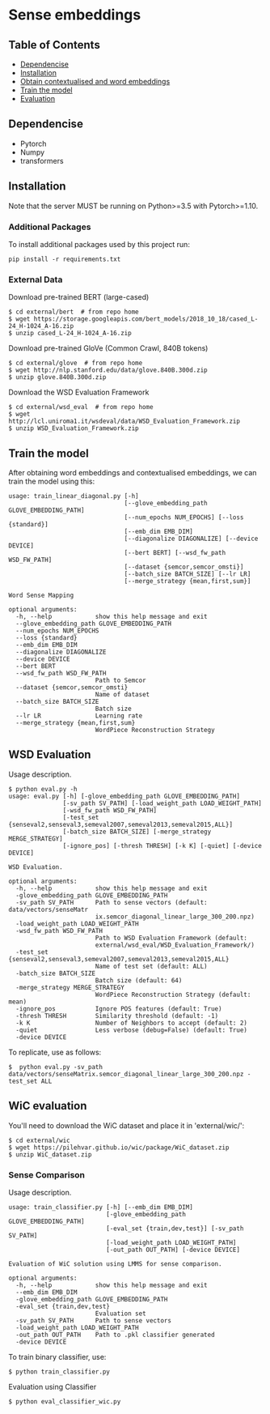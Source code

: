 # Sense embeddings

## Table of Contents

   * [Dependencise](#dependencise)
   * [Installation](#installation)
   * [Obtain contextualised and word embeddings](#obtain-contextualised-and-word-embeddings)
   * [Train the model](#train-the-model)
   * [Evaluation](#evaluation)

## Dependencise
- Pytorch
- Numpy
- transformers

## Installation
Note that the server MUST be running on Python>=3.5 with Pytorch>=1.10.

### Additional Packages
To install additional packages used by this project run:
```
pip install -r requirements.txt
```

### External Data
Download pre-trained BERT (large-cased)
```
$ cd external/bert  # from repo home
$ wget https://storage.googleapis.com/bert_models/2018_10_18/cased_L-24_H-1024_A-16.zip
$ unzip cased_L-24_H-1024_A-16.zip
```
Download pre-trained GloVe (Common Crawl, 840B tokens)
```
$ cd external/glove  # from repo home
$ wget http://nlp.stanford.edu/data/glove.840B.300d.zip
$ unzip glove.840B.300d.zip
```

Download the WSD Evaluation Framework
```
$ cd external/wsd_eval  # from repo home
$ wget http://lcl.uniroma1.it/wsdeval/data/WSD_Evaluation_Framework.zip
$ unzip WSD_Evaluation_Framework.zip
```

## Train the model
After obtaining word embeddings and contextualised embeddings, we can train the model using this:
```
usage: train_linear_diagonal.py [-h]
                                [--glove_embedding_path GLOVE_EMBEDDING_PATH]
                                [--num_epochs NUM_EPOCHS] [--loss {standard}]
                                [--emb_dim EMB_DIM]
                                [--diagonalize DIAGONALIZE] [--device DEVICE]
                                [--bert BERT] [--wsd_fw_path WSD_FW_PATH]
                                [--dataset {semcor,semcor_omsti}]
                                [--batch_size BATCH_SIZE] [--lr LR]
                                [--merge_strategy {mean,first,sum}]

Word Sense Mapping

optional arguments:
  -h, --help            show this help message and exit
  --glove_embedding_path GLOVE_EMBEDDING_PATH
  --num_epochs NUM_EPOCHS
  --loss {standard}
  --emb_dim EMB_DIM
  --diagonalize DIAGONALIZE
  --device DEVICE
  --bert BERT
  --wsd_fw_path WSD_FW_PATH
                        Path to Semcor
  --dataset {semcor,semcor_omsti}
                        Name of dataset
  --batch_size BATCH_SIZE
                        Batch size
  --lr LR               Learning rate
  --merge_strategy {mean,first,sum}
                        WordPiece Reconstruction Strategy

```

## WSD Evaluation
Usage description.
```
$ python eval.py -h
usage: eval.py [-h] [-glove_embedding_path GLOVE_EMBEDDING_PATH]
               [-sv_path SV_PATH] [-load_weight_path LOAD_WEIGHT_PATH]
               [-wsd_fw_path WSD_FW_PATH]
               [-test_set {senseval2,senseval3,semeval2007,semeval2013,semeval2015,ALL}]
               [-batch_size BATCH_SIZE] [-merge_strategy MERGE_STRATEGY]
               [-ignore_pos] [-thresh THRESH] [-k K] [-quiet] [-device DEVICE]

WSD Evaluation.

optional arguments:
  -h, --help            show this help message and exit
  -glove_embedding_path GLOVE_EMBEDDING_PATH
  -sv_path SV_PATH      Path to sense vectors (default: data/vectors/senseMatr
                        ix.semcor_diagonal_linear_large_300_200.npz)
  -load_weight_path LOAD_WEIGHT_PATH
  -wsd_fw_path WSD_FW_PATH
                        Path to WSD Evaluation Framework (default:
                        external/wsd_eval/WSD_Evaluation_Framework/)
  -test_set {senseval2,senseval3,semeval2007,semeval2013,semeval2015,ALL}
                        Name of test set (default: ALL)
  -batch_size BATCH_SIZE
                        Batch size (default: 64)
  -merge_strategy MERGE_STRATEGY
                        WordPiece Reconstruction Strategy (default: mean)
  -ignore_pos           Ignore POS features (default: True)
  -thresh THRESH        Similarity threshold (default: -1)
  -k K                  Number of Neighbors to accept (default: 2)
  -quiet                Less verbose (debug=False) (default: True)
  -device DEVICE

```
To replicate, use as follows:
```
$  python eval.py -sv_path data/vectors/senseMatrix.semcor_diagonal_linear_large_300_200.npz -test_set ALL
```


## WiC evaluation
You'll need to download the WiC dataset and place it in 'external/wic/':
```
$ cd external/wic
$ wget https://pilehvar.github.io/wic/package/WiC_dataset.zip
$ unzip WiC_dataset.zip
```


### Sense Comparison
Usage description.
```
usage: train_classifier.py [-h] [--emb_dim EMB_DIM]
                           [-glove_embedding_path GLOVE_EMBEDDING_PATH]
                           [-eval_set {train,dev,test}] [-sv_path SV_PATH]
                           [-load_weight_path LOAD_WEIGHT_PATH]
                           [-out_path OUT_PATH] [-device DEVICE]

Evaluation of WiC solution using LMMS for sense comparison.

optional arguments:
  -h, --help            show this help message and exit
  --emb_dim EMB_DIM
  -glove_embedding_path GLOVE_EMBEDDING_PATH
  -eval_set {train,dev,test}
                        Evaluation set
  -sv_path SV_PATH      Path to sense vectors
  -load_weight_path LOAD_WEIGHT_PATH
  -out_path OUT_PATH    Path to .pkl classifier generated
  -device DEVICE
```

To train binary classifier, use:
```
$ python train_classifier.py
```
Evaluation using Classifier
```
$ python eval_classifier_wic.py
```



